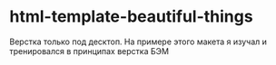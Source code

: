 # html-template-beautiful-things
Верстка только под десктоп. На примере этого макета я изучал и тренировался в принципах верстка БЭМ
